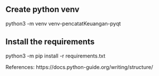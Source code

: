 ## Create python venv

python3 -m venv venv-pencatatKeuangan-pyqt

## Install the requirements

python3 -m pip install -r requirements.txt


<p>References: https://docs.python-guide.org/writing/structure/</p>
